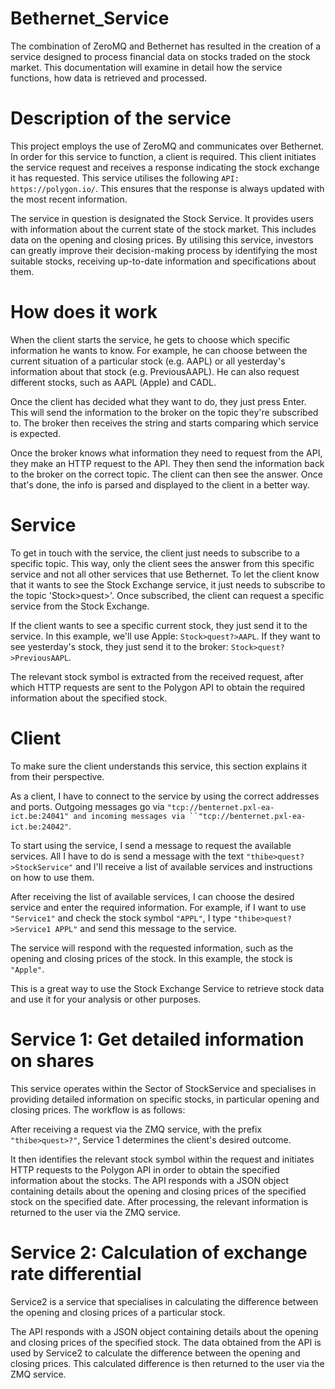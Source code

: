 # Bethernet_Service

The combination of ZeroMQ and Bethernet has resulted in the creation of a service designed to process financial data on stocks traded on the stock market. This documentation will examine in detail how the service functions, how data is retrieved and processed.

# Description of the service

This project employs the use of ZeroMQ and communicates over Bethernet. In order for this service to function, a client is required. This client initiates the service request and receives a response indicating the stock exchange it has requested. This service utilises the following `API: https://polygon.io/`. This ensures that the response is always updated with the most recent information.

The service in question is designated the Stock Service. It provides users with information about the current state of the stock market. This includes data on the opening and closing prices. By utilising this service, investors can greatly improve their decision-making process by identifying the most suitable stocks, receiving up-to-date information and specifications about them.

# How does it work

When the client starts the service, he gets to choose which specific information he wants to know. For example, he can choose between the current situation of a particular stock (e.g. AAPL) or all yesterday's information about that stock (e.g. PreviousAAPL). He can also request different stocks, such as AAPL (Apple) and CADL. 

Once the client has decided what they want to do, they just press Enter. This will send the information to the broker on the topic they're subscribed to. The broker then receives the string and starts comparing which service is expected.

Once the broker knows what information they need to request from the API, they make an HTTP request to the API. They then send the information back to the broker on the correct topic. The client can then see the answer. Once that's done, the info is parsed and displayed to the client in a better way.

# Service

To get in touch with the service, the client just needs to subscribe to a specific topic. This way, only the client sees the answer from this specific service and not all other services that use Bethernet. To let the client know that it wants to see the Stock Exchange service, it just needs to subscribe to the topic 'Stock>quest>'. Once subscribed, the client can request a specific service from the Stock Exchange. 

If the client wants to see a specific current stock, they just send it to the service. In this example, we'll use Apple: `Stock>quest?>AAPL`. If they want to see yesterday's stock, they just send it to the broker: `Stock>quest?>PreviousAAPL`.

The relevant stock symbol is extracted from the received request, after which HTTP requests are sent to the Polygon API to obtain the required information about the specified stock. 

# Client

To make sure the client understands this service, this section explains it from their perspective.

As a client, I have to connect to the service by using the correct addresses and ports. Outgoing messages go via `"tcp://benternet.pxl-ea-ict.be:24041" and incoming messages via ``"tcp://benternet.pxl-ea-ict.be:24042"`.

To start using the service, I send a message to request the available services. All I have to do is send a message with the text `"thibe>quest?>StockService"` and I'll receive a list of available services and instructions on how to use them.

After receiving the list of available services, I can choose the desired service and enter the required information. For example, if I want to use `"Service1"` and check the stock symbol `"APPL"`, I type `"thibe>quest?>Service1 APPL"` and send this message to the service.

The service will respond with the requested information, such as the opening and closing prices of the stock. In this example, the stock is `"Apple"`.

This is a great way to use the Stock Exchange Service to retrieve stock data and use it for your analysis or other purposes.

# Service 1: Get detailed information on shares

This service operates within the Sector of StockService and specialises in providing detailed information on specific stocks, in particular opening and closing prices. The workflow is as follows:

After receiving a request via the ZMQ service, with the prefix `"thibe>quest>?"`, Service 1 determines the client's desired outcome.

It then identifies the relevant stock symbol within the request and initiates HTTP requests to the Polygon API in order to obtain the specified information about the stocks. The API responds with a JSON object containing details about the opening and closing prices of the specified stock on the specified date. After processing, the relevant information is returned to the user via the ZMQ service.

# Service 2: Calculation of exchange rate differential

Service2 is a service that specialises in calculating the difference between the opening and closing prices of a particular stock.

The API responds with a JSON object containing details about the opening and closing prices of the specified stock.
The data obtained from the API is used by Service2 to calculate the difference between the opening and closing prices. This calculated difference is then returned to the user via the ZMQ service.
